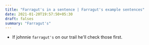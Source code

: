 ```yaml
---
title: "Farragut's in a sentence | Farragut's example sentences"
date: 2021-01-20T19:57:50+05:30
draft: falses
summary: "Farragut's"
---
```

- If johnnie `farragut's` on our trail he'll check those first.
                 
